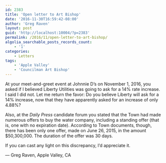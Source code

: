 ```yaml
---
id: 2383
title: 'Open letter to Art Bishop'
date: '2016-11-30T16:59:42-08:00'
author: 'Greg Raven'
layout: post
guid: 'http://localhost:10004/?p=2383'
permalink: /2016/11/open-letter-to-art-bishop/
algolia_searchable_posts_records_count:
    - '1'
categories:
    - Letters
tags:
    - 'Apple Valley'
    - 'Councilman Art Bishop'
---
```


At your meet-and-greet event at Johnnie D’s on November 1, 2016, you asked if I believed Liberty Utilities was going to ask for a 14% rate increase. I said I did not. Let me return the favor: Do you believe Liberty will ask for a 14% increase, now that they have apparently asked for an increase of only 4.88%?

Also, at the *Daily Press* candidate forum you stated that the Town had made numerous offers to buy the water company, including a standing offer (that is, one with no expiration date). According to Town documents, though, there has been only one offer, made on June 26, 2015, in the amount $50,300,000. The duration of the offer was 30 days.

If you can cast any light on this discrepancy, I’d appreciate it.

— Greg Raven, Apple Valley, CA